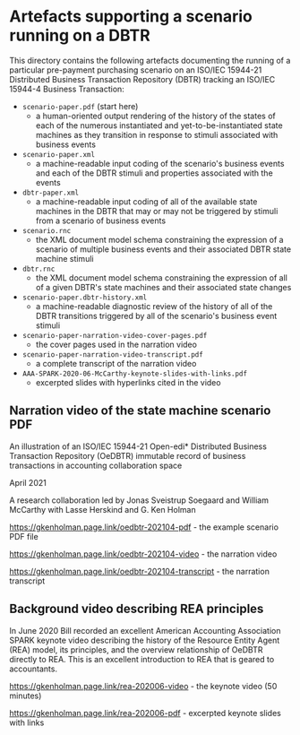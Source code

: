# Artefacts supporting a scenario running on a DBTR

This directory contains the following artefacts documenting the running of a particular pre-payment purchasing scenario on an ISO/IEC 15944-21 Distributed Business Transaction Repository (DBTR) tracking an ISO/IEC 15944-4 Business Transaction:

- `scenario-paper.pdf` (start here)
  - a human-oriented output rendering of the history of the states of each of the numerous instantiated and yet-to-be-instantiated state machines as they transition in response to stimuli associated with business events
- `scenario-paper.xml`
  - a machine-readable input coding of the scenario's business events and each of the DBTR stimuli and properties associated with the events
- `dbtr-paper.xml`
  - a machine-readable input coding of all of the available state machines in the DBTR that may or may not be triggered by stimuli from a scenario of business events
- `scenario.rnc`
  - the XML document model schema constraining the expression of a scenario of multiple business events and their associated DBTR state machine stimuli
- `dbtr.rnc`
  - the XML document model schema constraining the expression of all of a given DBTR's state machines and their associated state changes
- `scenario-paper.dbtr-history.xml`
  - a machine-readable diagnostic review of the history of all of the DBTR transitions triggered by all of the scenario's business event stimuli
- `scenario-paper-narration-video-cover-pages.pdf`
  - the cover pages used in the narration video
- `scenario-paper-narration-video-transcript.pdf`
  - a complete transcript of the narration video
- `AAA-SPARK-2020-06-McCarthy-keynote-slides-with-links.pdf`
  - excerpted slides with hyperlinks cited in the video

## Narration video of the state machine scenario PDF

An illustration of an ISO/IEC 15944-21 Open-edi* Distributed Business Transaction Repository (OeDBTR) immutable record of business transactions in accounting collaboration space

April 2021

A research collaboration led by Jonas Sveistrup Soegaard and William McCarthy with Lasse Herskind and G. Ken Holman

https://gkenholman.page.link/oedbtr-202104-pdf - the example scenario PDF file

https://gkenholman.page.link/oedbtr-202104-video - the narration video

https://gkenholman.page.link/oedbtr-202104-transcript - the narration transcript

## Background video describing REA principles

In June 2020 Bill recorded an excellent American Accounting Association SPARK keynote video describing the history of the Resource Entity Agent (REA) model, its principles, and the overview relationship of OeDBTR directly to REA. This is an excellent introduction to REA that is geared to accountants.

https://gkenholman.page.link/rea-202006-video - the keynote video (50 minutes)

https://gkenholman.page.link/rea-202006-pdf - excerpted keynote slides with links
